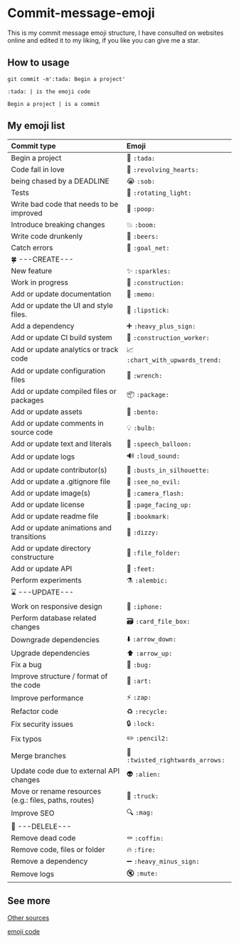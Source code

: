 # Commit-message-emoji

This is my commit message emoji structure, I have consulted on websites online and edited it to my liking, if you like you can give me a star.

## How to usage
```
git commit -m':tada: Begin a project'
```
```:tada: | is the emoji code```

```Begin a project | is a commit```

## My emoji list

<div align="center">

|   Commit type              | Emoji                                                    |
|:---------------------------|:---------------------------------------------------------|
| Begin a project            | :tada: `:tada:`                                          |
| Code fall in love          | :revolving_hearts: `:revolving_hearts:`                  |
| being chased by a DEADLINE | :sob: `:sob:`                                            |
| Tests                      | :rotating_light: `:rotating_light:`                      |
| Write bad code that needs to be improved  | :poop: `:poop:`                           |
| Introduce breaking changes                | :boom: `:boom:`                           |
| Write code drunkenly                      | :beers: `:beers:`                         |
| Catch errors                              | :goal_net: `:goal_net:`                   |
| :four_leaf_clover: ---CREATE---                                                         |
| New feature                | :sparkles: `:sparkles:`                                  |
| Work in progress                      | :construction: `:construction:`               |
| Add or update documentation              | :memo: `:memo:`                            |
| Add or update the UI and style files.                   | :lipstick: `:lipstick:`     |
| Add a dependency                      | :heavy_plus_sign: `:heavy_plus_sign:`         |
| Add or update CI build system         | :construction_worker: `:construction_worker:` |
| Add or update analytics or track code | :chart_with_upwards_trend: `:chart_with_upwards_trend:`   |
| Add or update configuration files     | :wrench: `:wrench:`                           |
| Add or update compiled files or packages  | :package: `:package:`                     |
| Add or update assets                      | :bento: `:bento:`                         |
| Add or update comments in source code     | :bulb: `:bulb:`                           |
| Add or update text and literals           | :speech_balloon: `:speech_balloon:`       |
| Add or update logs                        | :loud_sound: `:loud_sound:`               |
| Add or update contributor(s)              | :busts_in_silhouette: `:busts_in_silhouette:` |
| Add or update a .gitignore file           | :see_no_evil: `:see_no_evil:`             |
| Add or update image(s)                    | :camera_flash: `:camera_flash:`           |
| Add or update license                     | :page_facing_up: `:page_facing_up:`       |
| Add or update readme file                 | :bookmark: `:bookmark:`                 |
| Add or update animations and transitions  | :dizzy: `:dizzy:`                         |
| Add or update directory constructure      | :file_folder: `:file_folder:`             |
| Add or update API                         | :feet: `:feet:`                           |
| Perform experiments                       | :alembic: `:alembic:`                     |
| :hourglass: ---UPDATE---                                                         |
| Work on responsive design                 | :iphone: `:iphone:`                       |
| Perform database related changes          | :card_file_box: `:card_file_box:`           |
| Downgrade dependencies                | :arrow_down: `:arrow_down:`                   |
| Upgrade dependencies                  | :arrow_up: `:arrow_up:`                       |
| Fix a bug                    | :bug: `:bug:`                                          |
| Improve structure / format of the code    | :art: `:art:`                             |
| Improve performance                       | :zap: `:zap:`                             |
| Refactor code                         | :recycle: `:recycle:`                         |
| Fix security issues                   | :lock: `:lock:`                               |
| Fix typos                             | :pencil2: `:pencil2:`                         |
| Merge branches                            | :twisted_rightwards_arrows: `:twisted_rightwards_arrows:` |
| Update code due to external API changes   | :alien: `:alien:`                         |
| Move or rename resources (e.g.: files, paths, routes) | :truck: `:truck:`             |
| Improve SEO                               | :mag: `:mag:`                             |
| :hocho: ---DELELE---                                                         |
| Remove dead code                      | :coffin: `:coffin:`                           |
| Remove code, files or folder          | :fire: `:fire:`                               |
| Remove a dependency                   | :heavy_minus_sign: `:heavy_minus_sign:`       |
| Remove logs                               | :mute: `:mute:`                           |
</div>


## See more

[Other sources](https://gitmoji.dev/)

[emoji code](https://www.webfx.com/tools/emoji-cheat-sheet/)